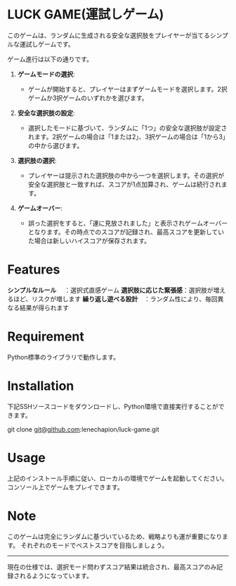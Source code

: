 # LUCK GAME(運試しゲーム)

このゲームは、ランダムに生成される安全な選択肢をプレイヤーが当てるシンプルな運試しゲームです。

ゲーム進行は以下の通りです。

1. **ゲームモードの選択**:
    - ゲームが開始すると、プレイヤーはまずゲームモードを選択します。2択ゲームか3択ゲームのいずれかを選びます。

2. **安全な選択肢の設定**:
    - 選択したモードに基づいて、ランダムに「1つ」の安全な選択肢が設定されます。2択ゲームの場合は「1または2」、3択ゲームの場合は「1から3」の中から選びます。

3. **選択肢の選択**:
    - プレイヤーは提示された選択肢の中から一つを選択します。その選択が安全な選択肢と一致すれば、スコアが1点加算され、ゲームは続行されます。

4. **ゲームオーバー**:
    - 誤った選択をすると、「運に見放されました」と表示されゲームオーバーとなります。その時点でのスコアが記録され、最高スコアを更新していた場合は新しいハイスコアが保存されます。

# Features

**シンプルなルール**　  ：選択式直感ゲーム
**選択肢に応じた緊張感**：選択肢が増えるほど、リスクが増します
**繰り返し遊べる設計**　：ランダム性により、毎回異なる結果が得られます


# Requirement

Python標準のライブラリで動作します。


# Installation

下記SSHソースコードをダウンロードし、Python環境で直接実行することができます。

git clone git@github.com:lenechapion/luck-game.git

# Usage

上記のインストール手順に従い、ローカルの環境でゲームを起動してください。
コンソール上でゲームをプレイできます。

# Note

このゲームは完全にランダムに基づいているため、戦略よりも運が重要になります。
それぞれのモードでベストスコアを目指しましょう。

---
現在の仕様では、選択モード問わずスコア結果は統合され、最高スコアのみ記録されるようになっています。